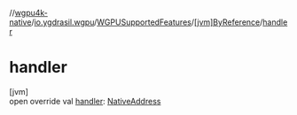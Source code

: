 //[wgpu4k-native](../../../../index.md)/[io.ygdrasil.wgpu](../../index.md)/[WGPUSupportedFeatures](../index.md)/[[jvm]ByReference](index.md)/[handler](handler.md)

# handler

[jvm]\
open override val [handler](handler.md): [NativeAddress](../../../ffi/-native-address/index.md)